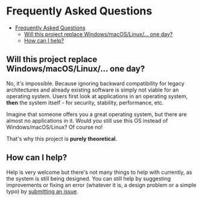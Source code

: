 # Frequently Asked Questions

- [Frequently Asked Questions](#frequently-asked-questions)
  - [Will this project replace Windows/macOS/Linux/... one day?](#will-this-project-replace-windowsmacoslinux-one-day)
  - [How can I help?](#how-can-i-help)

## Will this project replace Windows/macOS/Linux/... one day?

No, it's impossible. Because ignoring backward compatibility
for legacy architectures and already existing software is
simply not viable for an operating system. Users first
look at applications in an operating system, **then** the system
itself - for security, stability, performance, etc.

Imagine that someone offers you a great operating system, but
there are almost no applications in it. Would you still use
this OS instead of Windows/macOS/Linux? Of course no!

That's why this project is **purely theoretical**.

## How can I help?

Help is very welcome but there's not many things to help with currently,
as the system is still being designed. You can still help by suggesting
improvements or fixing an error (whatever it is, a design problem or a simple typo)
by [submitting an issue](https://github.com/lapis-org/docs/issues/new/choose).